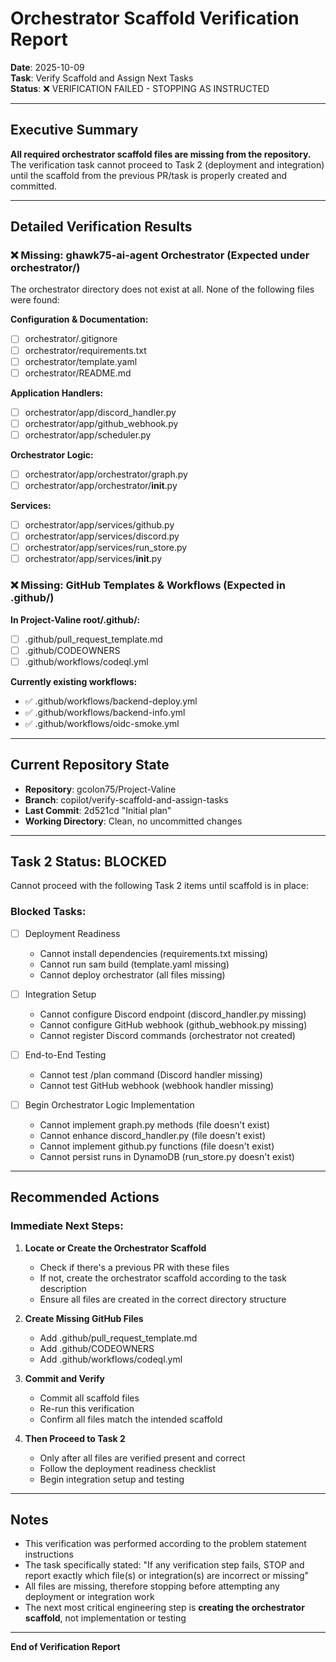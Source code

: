 # Orchestrator Scaffold Verification Report

**Date**: 2025-10-09  
**Task**: Verify Scaffold and Assign Next Tasks  
**Status**: ❌ VERIFICATION FAILED - STOPPING AS INSTRUCTED

---

## Executive Summary

**All required orchestrator scaffold files are missing from the repository.** The verification task cannot proceed to Task 2 (deployment and integration) until the scaffold from the previous PR/task is properly created and committed.

---

## Detailed Verification Results

### ❌ Missing: ghawk75-ai-agent Orchestrator (Expected under orchestrator/)

The orchestrator directory does not exist at all. None of the following files were found:

**Configuration & Documentation:**
- [ ] orchestrator/.gitignore
- [ ] orchestrator/requirements.txt
- [ ] orchestrator/template.yaml
- [ ] orchestrator/README.md

**Application Handlers:**
- [ ] orchestrator/app/discord_handler.py
- [ ] orchestrator/app/github_webhook.py
- [ ] orchestrator/app/scheduler.py

**Orchestrator Logic:**
- [ ] orchestrator/app/orchestrator/graph.py
- [ ] orchestrator/app/orchestrator/__init__.py

**Services:**
- [ ] orchestrator/app/services/github.py
- [ ] orchestrator/app/services/discord.py
- [ ] orchestrator/app/services/run_store.py
- [ ] orchestrator/app/services/__init__.py

### ❌ Missing: GitHub Templates & Workflows (Expected in .github/)

**In Project-Valine root/.github/:**
- [ ] .github/pull_request_template.md
- [ ] .github/CODEOWNERS
- [ ] .github/workflows/codeql.yml

**Currently existing workflows:**
- ✅ .github/workflows/backend-deploy.yml
- ✅ .github/workflows/backend-info.yml
- ✅ .github/workflows/oidc-smoke.yml

---

## Current Repository State

- **Repository**: gcolon75/Project-Valine
- **Branch**: copilot/verify-scaffold-and-assign-tasks
- **Last Commit**: 2d521cd "Initial plan"
- **Working Directory**: Clean, no uncommitted changes

---

## Task 2 Status: BLOCKED

Cannot proceed with the following Task 2 items until scaffold is in place:

### Blocked Tasks:
- [ ] Deployment Readiness
  - Cannot install dependencies (requirements.txt missing)
  - Cannot run sam build (template.yaml missing)
  - Cannot deploy orchestrator (all files missing)

- [ ] Integration Setup
  - Cannot configure Discord endpoint (discord_handler.py missing)
  - Cannot configure GitHub webhook (github_webhook.py missing)
  - Cannot register Discord commands (orchestrator not created)

- [ ] End-to-End Testing
  - Cannot test /plan command (Discord handler missing)
  - Cannot test GitHub webhook (webhook handler missing)

- [ ] Begin Orchestrator Logic Implementation
  - Cannot implement graph.py methods (file doesn't exist)
  - Cannot enhance discord_handler.py (file doesn't exist)
  - Cannot implement github.py functions (file doesn't exist)
  - Cannot persist runs in DynamoDB (run_store.py doesn't exist)

---

## Recommended Actions

### Immediate Next Steps:

1. **Locate or Create the Orchestrator Scaffold**
   - Check if there's a previous PR with these files
   - If not, create the orchestrator scaffold according to the task description
   - Ensure all files are created in the correct directory structure

2. **Create Missing GitHub Files**
   - Add .github/pull_request_template.md
   - Add .github/CODEOWNERS
   - Add .github/workflows/codeql.yml

3. **Commit and Verify**
   - Commit all scaffold files
   - Re-run this verification
   - Confirm all files match the intended scaffold

4. **Then Proceed to Task 2**
   - Only after all files are verified present and correct
   - Follow the deployment readiness checklist
   - Begin integration setup and testing

---

## Notes

- This verification was performed according to the problem statement instructions
- The task specifically stated: "If any verification step fails, STOP and report exactly which file(s) or integration(s) are incorrect or missing"
- All files are missing, therefore stopping before attempting any deployment or integration work
- The next most critical engineering step is **creating the orchestrator scaffold**, not implementation or testing

---

**End of Verification Report**
